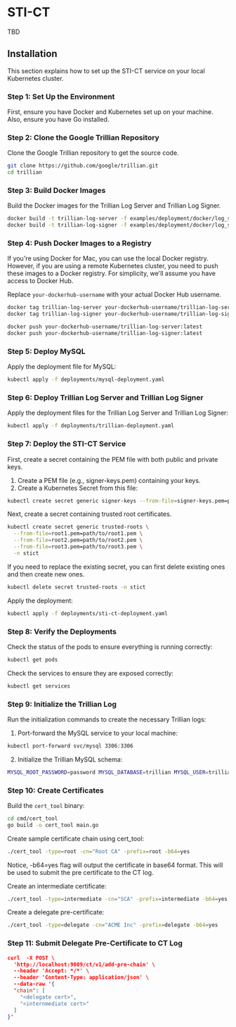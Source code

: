 # STI-CT

TBD

## Installation

This section explains how to set up the STI-CT service on your local Kubernetes cluster.

### Step 1: Set Up the Environment

First, ensure you have Docker and Kubernetes set up on your machine. Also, ensure you have Go installed. 

### Step 2: Clone the Google Trillian Repository

Clone the Google Trillian repository to get the source code.

```sh
git clone https://github.com/google/trillian.git
cd trillian
```

### Step 3: Build Docker Images

Build the Docker images for the Trillian Log Server and Trillian Log Signer.

```sh
docker build -t trillian-log-server -f examples/deployment/docker/log_server/Dockerfile .
docker build -t trillian-log-signer -f examples/deployment/docker/log_signer/Dockerfile .
```

### Step 4: Push Docker Images to a Registry

If you're using Docker for Mac, you can use the local Docker registry. However, if you are using a remote Kubernetes cluster, you need to push these images to a Docker registry. For simplicity, we'll assume you have access to Docker Hub.

Replace `your-dockerhub-username` with your actual Docker Hub username.

```sh
docker tag trillian-log-server your-dockerhub-username/trillian-log-server:latest
docker tag trillian-log-signer your-dockerhub-username/trillian-log-signer:latest

docker push your-dockerhub-username/trillian-log-server:latest
docker push your-dockerhub-username/trillian-log-signer:latest
```

### Step 5: Deploy MySQL

Apply the deployment file for MySQL:

```sh
kubectl apply -f deployments/mysql-deployment.yaml
```

### Step 6: Deploy Trillian Log Server and Trillian Log Signer

Apply the deployment files for the Trillian Log Server and Trillian Log Signer:

```sh
kubectl apply -f deployments/trillian-deployment.yaml
```

### Step 7: Deploy the STI-CT Service

First, create a secret containing the PEM file with both public and private keys.

1. Create a PEM file (e.g., signer-keys.pem) containing your keys.
2. Create a Kubernetes Secret from this file:

```sh
kubectl create secret generic signer-keys --from-file=signer-keys.pem=path/to/your/signer-keys.pem -n stict
```

Next, create a secret containing trusted root certificates.

```sh
kubectl create secret generic trusted-roots \
  --from-file=root1.pem=path/to/root1.pem \
  --from-file=root2.pem=path/to/root2.pem \
  --from-file=root3.pem=path/to/root3.pem \
  -n stict
```

If you need to replace the existing secret, you can first delete existing ones and then create new ones.

```sh
kubectl delete secret trusted-roots -n stict
```

Apply the deployment:

```sh
kubectl apply -f deployments/sti-ct-deployment.yaml
```

### Step 8: Verify the Deployments

Check the status of the pods to ensure everything is running correctly:

```sh
kubectl get pods
```

Check the services to ensure they are exposed correctly:

```sh
kubectl get services
```

### Step 9: Initialize the Trillian Log

Run the initialization commands to create the necessary Trillian logs:

1. Port-forward the MySQL service to your local machine:

```sh
kubectl port-forward svc/mysql 3306:3306
```

2. Initialize the Trillian MySQL schema:

```sh
MYSQL_ROOT_PASSWORD=password MYSQL_DATABASE=trillian MYSQL_USER=trillian MYSQL_PASSWORD=trillian MYSQL_HOST=127.0.0.1 MYSQL_USER_HOST=127.0.0.1  ./scripts/resetdb.sh
```

### Step 10: Create Certificates

Build the `cert_tool` binary:

```sh
cd cmd/cert_tool
go build -o cert_tool main.go
```

Create sample certificate chain using cert_tool:

```sh
./cert_tool -type=root -cn="Root CA" -prefix=root -b64=yes
```

Notice, -b64=yes flag will output the certificate in base64 format.  This will be used to submit the pre certificate to the CT log.

Create an intermediate certificate:

```sh
./cert_tool -type=intermediate -cn="SCA" -prefix=intermediate -b64=yes
```

Create a delegate pre-certificate:

```sh
./cert_tool -type=delegate -cn="ACME Inc" -prefix=delegate -b64=yes
```

### Step 11: Submit Delegate Pre-Certificate to CT Log


```json
curl  -X POST \
  'http://localhost:9009/ct/v1/add-pre-chain' \
  --header 'Accept: */*' \
  --header 'Content-Type: application/json' \
  --data-raw '{
  "chain": [
    "<delegate cert>",
    "<internmediate cert>"
  ]
}'
```
